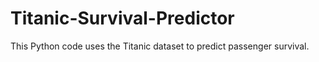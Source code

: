 # Titanic-Survival-Predictor
This Python code uses the Titanic dataset to predict passenger survival.
